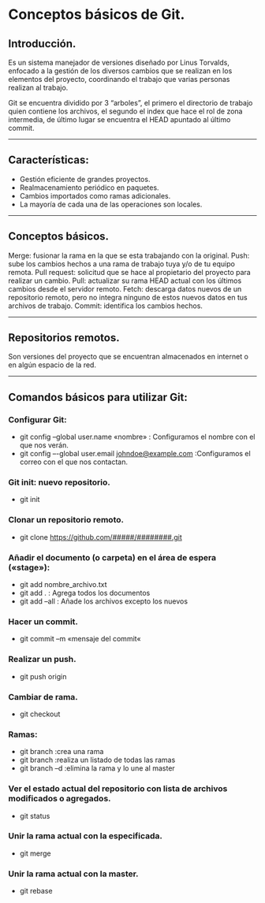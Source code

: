 # Conceptos básicos de Git.
## Introducción.
Es un sistema manejador de versiones diseñado por Linus Torvalds, enfocado a la gestión de los diversos cambios que se realizan en los elementos del proyecto, coordinando el trabajo que varias personas realizan al trabajo.

Git se encuentra dividido por 3 “arboles”, el primero el directorio de trabajo quien contiene los archivos, el segundo el index que hace el rol de zona intermedia, de último lugar se encuentra el HEAD apuntado al último commit.

---
## Características:
* Gestión eficiente de grandes proyectos.
* Realmacenamiento periódico en paquetes.
* Cambios importados como ramas adicionales.
* La mayoría de cada una de las operaciones son locales.

---
## Conceptos básicos.
Merge: fusionar la rama en la que se esta trabajando con la original.
Push: sube los cambios hechos a una rama de trabajo tuya y/o de tu equipo remota.
Pull request: solicitud que se hace al propietario del proyecto para realizar un cambio.
Pull: actualizar su rama HEAD actual con los últimos cambios desde el servidor remoto.
Fetch: descarga datos nuevos de un repositorio remoto, pero no integra ninguno de estos nuevos datos en tus archivos de trabajo.
Commit: identifica los cambios hechos.

---
## Repositorios remotos.
Son versiones del proyecto que se encuentran almacenados en internet o en algún espacio de la red.

---
## Comandos básicos para utilizar Git:
### Configurar Git:
* git config –global user.name «nombre» : Configuramos el nombre con el que nos verán.
* git config –-global user.email johndoe@example.com :Configuramos el correo con el que nos contactan.
### Git init: nuevo repositorio.
* git init
### Clonar un repositorio remoto.
* git clone https://github.com/#####/########.git
### Añadir el documento (o carpeta) en el área de espera («stage»):
* git add nombre_archivo.txt
* git add . : Agrega todos los documentos
* git add –all : Añade los archivos excepto los nuevos
### Hacer un commit.
* git commit –m «mensaje del commit«
### Realizar un push.
* git push origin <nombre de la rama>
### Cambiar de rama.
* git checkout <nombre de la rama>
### Ramas:
* git branch <nombre de la rama> :crea una rama
* git branch :realiza un listado de todas las ramas
* git branch –d <nombre de la rama> :elimina la rama y lo une al master
### Ver el estado actual del repositorio con lista de archivos modificados o agregados.
* git status
### Unir la rama actual con la especificada.
* git merge <nombre de la rama>
### Unir la rama actual con la master.
* git rebase











